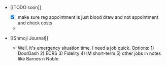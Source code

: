   * [[TODO soon]]
    * [x] make sure reg appointment is just blood draw and not appointment and check costs

    * 

  * [[Shmoji Journal]]
    * Well, it's emergency situation time. I need a job quick. Options: 1) DoorDash 2) ECRS 3) Fidelity 4) IM short-term 5) other jobs in notes like Barnes n Noble 